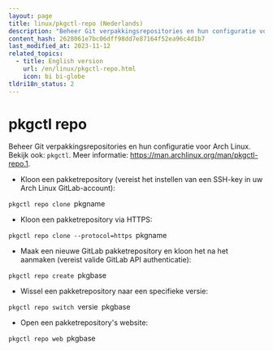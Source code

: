 ```yaml
---
layout: page
title: linux/pkgctl-repo (Nederlands)
description: "Beheer Git verpakkingsrepositories en hun configuratie voor Arch Linux."
content_hash: 2628061e7bc06dff98dd7e87164f52ea96c4d1b7
last_modified_at: 2023-11-12
related_topics:
  - title: English version
    url: /en/linux/pkgctl-repo.html
    icon: bi bi-globe
tldri18n_status: 2
---
```

# pkgctl repo

Beheer Git verpakkingsrepositories en hun configuratie voor Arch Linux.
Bekijk ook: `pkgctl`.
Meer informatie: <https://man.archlinux.org/man/pkgctl-repo.1>.

- Kloon een pakketrepository (vereist het instellen van een SSH-key in uw Arch Linux GitLab-account):

`pkgctl repo clone `<span class="tldr-var badge badge-pill bg-dark-lm bg-white-dm text-white-lm text-dark-dm font-weight-bold">pkgname</span>

- Kloon een pakketrepository via HTTPS:

`pkgctl repo clone --protocol=https `<span class="tldr-var badge badge-pill bg-dark-lm bg-white-dm text-white-lm text-dark-dm font-weight-bold">pkgname</span>

- Maak een nieuwe GitLab pakketrepository en kloon het na het aanmaken (vereist valide GitLab API authenticatie):

`pkgctl repo create `<span class="tldr-var badge badge-pill bg-dark-lm bg-white-dm text-white-lm text-dark-dm font-weight-bold">pkgbase</span>

- Wissel een pakketrepository naar een specifieke versie:

`pkgctl repo switch `<span class="tldr-var badge badge-pill bg-dark-lm bg-white-dm text-white-lm text-dark-dm font-weight-bold">versie</span>` `<span class="tldr-var badge badge-pill bg-dark-lm bg-white-dm text-white-lm text-dark-dm font-weight-bold">pkgbase</span>

- Open een pakketrepository's website:

`pkgctl repo web `<span class="tldr-var badge badge-pill bg-dark-lm bg-white-dm text-white-lm text-dark-dm font-weight-bold">pkgbase</span>
